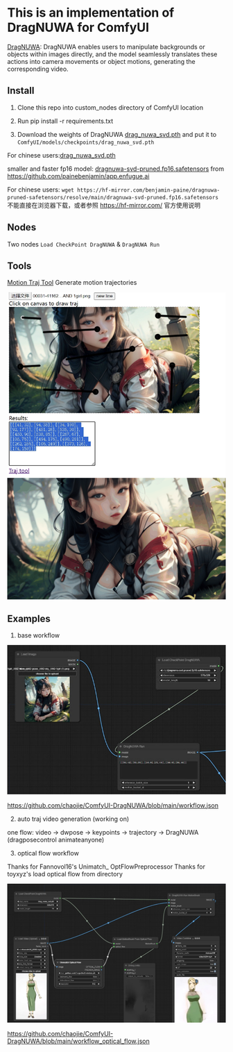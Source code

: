 # This is an implementation of DragNUWA for ComfyUI

[DragNUWA](https://github.com/ProjectNUWA/DragNUWA): DragNUWA enables users to manipulate backgrounds or objects within images directly, and the model seamlessly translates these actions into camera movements or object motions, generating the corresponding video.

## Install

1. Clone this repo into custom_nodes directory of ComfyUI location

2. Run pip install -r requirements.txt

3. Download the weights of DragNUWA  [drag_nuwa_svd.pth](https://drive.google.com/file/d/1Z4JOley0SJCb35kFF4PCc6N6P1ftfX4i/view) and put it to `ComfyUI/models/checkpoints/drag_nuwa_svd.pth`

For chinese users:[drag_nuwa_svd.pth](https://www.liblib.art/modelinfo/e72699771a7b443499ffdd298f58f0a7)

smaller and faster fp16 model: [dragnuwa-svd-pruned.fp16.safetensors](https://huggingface.co/benjamin-paine/dragnuwa-pruned-safetensors/resolve/main/dragnuwa-svd-pruned.fp16.safetensors) from https://github.com/painebenjamin/app.enfugue.ai

For chinese users: `wget https://hf-mirror.com/benjamin-paine/dragnuwa-pruned-safetensors/resolve/main/dragnuwa-svd-pruned.fp16.safetensors` 不能直接在浏览器下载，或者参照 https://hf-mirror.com/ 官方使用说明

## Nodes

Two nodes `Load CheckPoint DragNUWA` & `DragNUWA Run`

## Tools

[Motion Traj Tool](https://chaojie.github.io/ComfyUI-DragNUWA/tools/draw.html) Generate motion trajectories

<img src="assets/multiline.png" raw=true>

<img src="assets/multiline.gif" raw=true>

## Examples

1. base workflow

<img src="assets/base_wf.png" raw=true>

https://github.com/chaojie/ComfyUI-DragNUWA/blob/main/workflow.json


2. auto traj video generation (working on)

one flow: video -> dwpose -> keypoints -> trajectory -> DragNUWA (dragposecontrol animateanyone)


3. optical flow workflow

Thanks for Fannovol16's Unimatch_ OptFlowPreprocessor
Thanks for toyxyz's load optical flow from directory

<img src="assets/optical_flow.png" raw=true>

https://github.com/chaojie/ComfyUI-DragNUWA/blob/main/workflow_optical_flow.json

